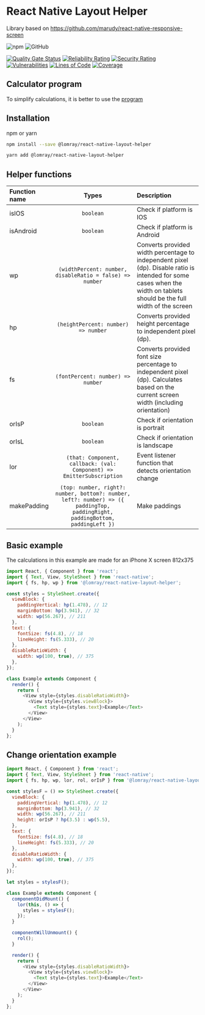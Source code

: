 # React Native Layout Helper
Library based on https://github.com/marudy/react-native-responsive-screen

![npm](https://img.shields.io/npm/v/@lomray/react-native-layout-helper)
![GitHub](https://img.shields.io/github/license/Lomray-Software/react-native-layout-helper)

[![Quality Gate Status](https://sonarcloud.io/api/project_badges/measure?project=react-native-layout-helper&metric=alert_status)](https://sonarcloud.io/summary/new_code?id=react-native-layout-helper)
[![Reliability Rating](https://sonarcloud.io/api/project_badges/measure?project=react-native-layout-helper&metric=reliability_rating)](https://sonarcloud.io/summary/new_code?id=react-native-layout-helper)
[![Security Rating](https://sonarcloud.io/api/project_badges/measure?project=react-native-layout-helper&metric=security_rating)](https://sonarcloud.io/summary/new_code?id=react-native-layout-helper)
[![Vulnerabilities](https://sonarcloud.io/api/project_badges/measure?project=react-native-layout-helper&metric=vulnerabilities)](https://sonarcloud.io/summary/new_code?id=react-native-layout-helper)
[![Lines of Code](https://sonarcloud.io/api/project_badges/measure?project=react-native-layout-helper&metric=ncloc)](https://sonarcloud.io/summary/new_code?id=react-native-layout-helper)
[![Coverage](https://sonarcloud.io/api/project_badges/measure?project=react-native-layout-helper&metric=coverage)](https://sonarcloud.io/summary/new_code?id=react-native-layout-helper)

## Calculator program
To simplify calculations, it is better to use the [program](https://github.com/danial031193/rn-size-calculator/releases)

## Installation

npm or yarn
```sh
npm install --save @lomray/react-native-layout-helper

yarn add @lomray/react-native-layout-helper
```

## Helper functions
| Function name | Types | Description                                                                                                                                                             |
|:--------------|:-----:|:------------------------------------------------------------------------------------------------------------------------------------------------------------------------|
| isIOS         | `boolean` | Check if platform is IOS                                                                                                                                                |
| isAndroid     | `boolean` | Check if platform is Android                                                                                                                                            |
| wp            | `(widthPercent: number, disableRatio = false) => number` | Converts provided width percentage to independent pixel (dp). Disable ratio is intended for some cases when the width on tablets should be the full width of the screen |
| hp            | `(heightPercent: number) => number` | Converts provided height percentage to independent pixel (dp).                                                                                                          |
| fs            | `(fontPercent: number) => number` | Converts provided font size percentage to independent pixel (dp). Calculates based on the current screen width (including orientation)                                  |
| orIsP         | `boolean` | Check if orientation is portrait                                                                                                                                        |
| orIsL         | `boolean` | Check if orientation is landscape                                                                                                                                       |
| lor           | `(that: Component, callback: (val: Component) => EmitterSubscription` | Event listener function that detects orientation change                                                                                                                 |
| makePadding  | `(top: number, right?: number, bottom?: number, left?: number) => ({ paddingTop, paddingRight, paddingBottom, paddingLeft })` | Make paddings                                                                                                                                                           |

## Basic example

The calculations in this example are made for an iPhone X screen 812x375

```js
import React, { Component } from 'react';
import { Text, View, StyleSheet } from 'react-native';
import { fs, hp, wp } from '@lomray/react-native-layout-helper';

const styles = StyleSheet.create({
  viewBlock: {
    paddingVertical: hp(1.478), // 12
    marginBottom: hp(3.941), // 32
    width: wp(56.267), // 211
  },
  text: {
    fontSize: fs(4.8), // 18
    lineHeight: fs(5.333), // 20
  },
  disableRatioWidth: {
    width: wp(100, true), // 375
  },
});

class Example extends Component {
  render() {
    return (
      <View style={styles.disableRatioWidth}>
        <View style={styles.viewBlock}>
          <Text style={styles.text}>Example</Text>
        </View>
      </View>
    );
  }
};
```
## Change orientation example
```js
import React, { Component } from 'react';
import { Text, View, StyleSheet } from 'react-native';
import { fs, hp, wp, lor, rol, orIsP } from '@lomray/react-native-layout-helper';

const stylesF = () => StyleSheet.create({
  viewBlock: {
    paddingVertical: hp(1.478), // 12
    marginBottom: hp(3.941), // 32
    width: wp(56.267), // 211
    height: orIsP ? hp(3.5) : wp(5.5),
  },
  text: {
    fontSize: fs(4.8), // 18
    lineHeight: fs(5.333), // 20
  },
  disableRatioWidth: {
    width: wp(100, true), // 375
  },
});

let styles = stylesF();

class Example extends Component {
  componentDidMount() {
    lor(this, () => {
      styles = stylesF();
    });
  }

  componentWillUnmount() {
    rol();
  }

  render() {
    return (
      <View style={styles.disableRatioWidth}>
        <View style={styles.viewBlock}>
          <Text style={styles.text}>Example</Text>
        </View>
      </View>
    );
  }
};

```
